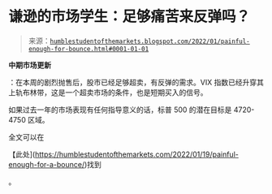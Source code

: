 <!--yml

分类：未分类

日期：2024-05-18 01:49:03

-->

# 谦逊的市场学生：足够痛苦来反弹吗？

> 来源：[`humblestudentofthemarkets.blogspot.com/2022/01/painful-enough-for-bounce.html#0001-01-01`](https://humblestudentofthemarkets.blogspot.com/2022/01/painful-enough-for-bounce.html#0001-01-01)

**中期市场更新**

：在本周的剧烈抛售后，股市已经足够超卖，有反弹的需求。VIX 指数已经升穿其上轨布林带，这是一个超卖市场的条件，也是短期买入的信号。

如果过去一年的市场表现有任何指导意义的话，标普 500 的潜在目标是 4720-4750 区域。

全文可以在

【此处](https://humblestudentofthemarkets.com/2022/01/19/painful-enough-for-a-bounce/)找到

。

